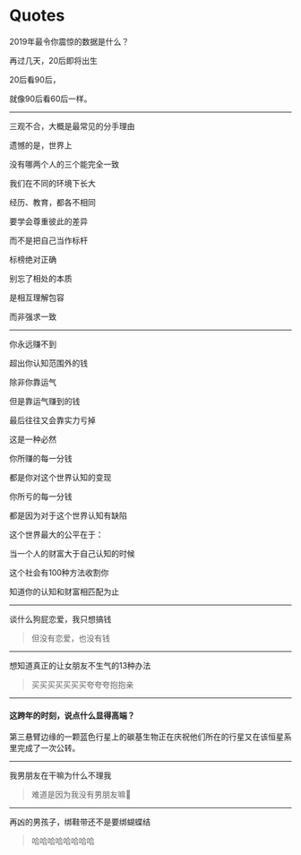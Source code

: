# Quotes

2019年最令你震惊的数据是什么？

再过几天，20后即将出生

20后看90后，

就像90后看60后一样。

___

三观不合，大概是最常见的分手理由

遗憾的是，世界上

没有哪两个人的三个能完全一致



我们在不同的环境下长大

经历、教育，都各不相同



要学会尊重彼此的差异

而不是把自己当作标杆

标榜绝对正确



别忘了相处的本质

是相互理解包容

而非强求一致

___

你永远赚不到

超出你认知范围外的钱

除非你靠运气

但是靠运气赚到的钱

最后往往又会靠实力亏掉

这是一种必然



你所赚的每一分钱

都是你对这个世界认知的变现

你所亏的每一分钱

都是因为对于这个世界认知有缺陷



这个世界最大的公平在于：

当一个人的财富大于自己认知的时候

这个社会有100种方法收割你



知道你的认知和财富相匹配为止

___

谈什么狗屁恋爱，我只想搞钱

> 但没有恋爱，也没有钱

___

想知道真正的让女朋友不生气的13种办法

> 买买买买买买买夸夸夸抱抱亲

___

#### 这跨年的时刻，说点什么显得高端？

第三悬臂边缘的一颗蓝色行星上的碳基生物正在庆祝他们所在的行星又在该恒星系里完成了一次公转。

___

我男朋友在干嘛为什么不理我

> 难道是因为我没有男朋友嘛🤔

___

再凶的男孩子，绑鞋带还不是要绑蝴蝶结

> 哈哈哈哈哈哈哈哈

